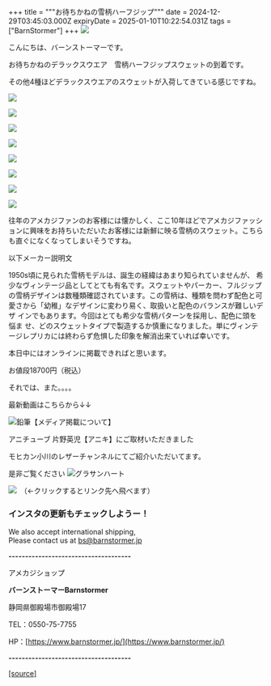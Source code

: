 +++
title = """お待ちかねの雪柄ハーフジップ"""
date = 2024-12-29T03:45:03.000Z
expiryDate = 2025-01-10T10:22:54.031Z
tags = ["BarnStormer"]
+++
[![](https://stat.ameba.jp/user_images/20231023/16/barnstormer-go/b2/03/p/o0420015015354743273.png)](https://ameblo.jp/barnstormer-go/entry-12825670498.html)

こんにちは、バーンストーマーです。

お待ちかねのデラックスウエア　雪柄ハーフジップスウェットの到着です。

その他4種ほどデラックスウエアのスウェットが入荷してきている感じですね。

[![](https://stat.ameba.jp/user_images/20241229/12/barnstormer-go/71/30/j/o0466070015526998183.jpg)](https://stat.ameba.jp/user_images/20241229/12/barnstormer-go/71/30/j/o0466070015526998183.jpg)

[![](https://stat.ameba.jp/user_images/20241229/12/barnstormer-go/4c/96/j/o0800080015526997808.jpg)](https://stat.ameba.jp/user_images/20241229/12/barnstormer-go/4c/96/j/o0800080015526997808.jpg)

[![](https://stat.ameba.jp/user_images/20241229/12/barnstormer-go/14/ee/j/o0800080015526997810.jpg)](https://stat.ameba.jp/user_images/20241229/12/barnstormer-go/14/ee/j/o0800080015526997810.jpg)

[![](https://stat.ameba.jp/user_images/20241229/12/barnstormer-go/88/fe/j/o0800080015526997811.jpg)](https://stat.ameba.jp/user_images/20241229/12/barnstormer-go/88/fe/j/o0800080015526997811.jpg)

[![](https://stat.ameba.jp/user_images/20241229/12/barnstormer-go/e4/d8/j/o0800080015526997813.jpg)](https://stat.ameba.jp/user_images/20241229/12/barnstormer-go/e4/d8/j/o0800080015526997813.jpg)

[![](https://stat.ameba.jp/user_images/20241229/12/barnstormer-go/2a/c1/j/o0800080015526998476.jpg)](https://stat.ameba.jp/user_images/20241229/12/barnstormer-go/2a/c1/j/o0800080015526998476.jpg)

[![](https://stat.ameba.jp/user_images/20241229/12/barnstormer-go/7b/64/j/o0800080015526998471.jpg)](https://stat.ameba.jp/user_images/20241229/12/barnstormer-go/7b/64/j/o0800080015526998471.jpg)

[![](https://stat.ameba.jp/user_images/20241229/12/barnstormer-go/f5/cb/j/o0800080015526998474.jpg)](https://stat.ameba.jp/user_images/20241229/12/barnstormer-go/f5/cb/j/o0800080015526998474.jpg)

往年のアメカジファンのお客様には懐かしく、ここ10年ほどでアメカジファッションに興味をお持ちいただいたお客様には新鮮に映る雪柄のスウェット。こちらも直ぐになくなってしまいそうですね。

以下メーカー説明文

1950s頃に見られた雪柄モデルは、誕生の経緯はあまり知られていませんが、 希少なヴィンテージ品としてとても有名です。スウェットやパーカー、フルジップの雪柄デザインは数種類確認されています。この雪柄は、種類を問わず配色と可 愛さから「幼稚」なデザインに変わり易く、取扱いと配色のバランスが難しいデザ インでもあります。今回はとても希少な雪柄パターンを採用し、配色に頭を悩ま せ、どのスウェットタイプで製造するか慎重になりました。単にヴィンテージレプリカには終わらず危惧した印象を解消出来ていれば幸いです。

本日中にはオンラインに掲載できればと思います。

お値段18700円（税込）

それでは、また。。。。

最新動画はこちらから↓↓

![鉛筆](https://stat100.ameba.jp/blog/ucs/img/char/char3/519.png)【メディア掲載について】

アニチューブ 片野英児【アニキ】にご取材いただきました

モヒカン小川のレザーチャンネルにてご紹介いただいてます。

是非ご覧ください ![グラサンハート](https://stat100.ameba.jp/blog/ucs/img/char/char3/148.png)

[![](https://stat.ameba.jp/user_images/20230412/16/barnstormer-go/6a/23/p/o0108010815269242493.png)](https://www.instagram.com/barnstormer_daily/)　（←クリックするとリンク先へ飛べます）

### インスタの更新もチェックしようー！

We also accept international shipping,  
Please contact us at bs@barnstormer.jp

**\-------------------------------------**

アメカジショップ

**バーンストーマーBarnstormer**

静岡県御殿場市御殿場17

TEL：0550-75-7755

HP：[https://www.barnstormer.jp/](https://www.barnstormer.jp/)

**\-------------------------------------**

[[source]](https://ameblo.jp/barnstormer-go/entry-12880397543.html)
